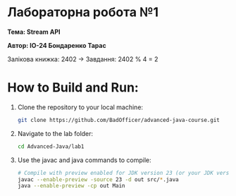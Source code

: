 # Лабораторна робота №1
**Тема: Stream API**

**Автор: IO-24 Бондаренко Тарас**

Залікова книжка: 2402 -> Завдання: 2402 % 4 = 2
# How to Build and Run:
1. Clone the repository to your local machine:
   ```bash
   git clone https://github.com/BadOfficer/advanced-java-course.git
   ```
2. Navigate to the lab folder:
   ```bash
   cd Advanced-Java/lab1
   ```
3. Use the javac and java commands to compile:
   ```bash
   # Compile with preview enabled for JDK version 23 (or your JDK version)
   javac --enable-preview -source 23 -d out src/*.java
   java --enable-preview -cp out Main
   ```